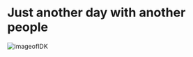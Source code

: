 # Just another day with another people
![imageofIDK](https://blog-leadstar.pl/wp-content/uploads/2019/04/Linki-tekstowe.jpg)
